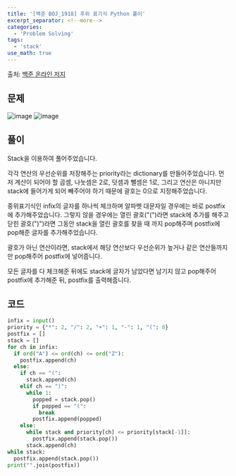 ```yaml
---
title: '[백준 BOJ_1918] 후위 표기식 Python 풀이'
excerpt_separator: <!--more-->
categories:
  - 'Problem Solving'
tags:
  - 'stack'
use_math: true
---
```


출처: [백준 온라인 저지](https://www.acmicpc.net/problem/1918)

## 문제

![image](https://user-images.githubusercontent.com/59808674/187436711-9524694a-45e2-496e-ac97-c691fe67e3ca.png)
![image](https://user-images.githubusercontent.com/59808674/187436773-2915be1b-50f9-4c8e-8631-91bd5d9dd482.png)


## 풀이  

Stack을 이용하여 풀어주었습니다.  

각각 연산의 우선순위를 저장해주는 priority라는 dictionary를 만들어주었습니다. 먼저 계산이 되어야 할 곱셈, 나눗셈은 2로, 덧셈과 뺄셈은 1로, 그리고 연산은 아니지만 stack에 들어가게 되어 빼주어야 하기 때문에 괄호는 0으로 지정해주었습니다.  

중위표기식인 infix의 글자를 하나씩 체크하며 알파벳 대문자일 경우에는 바로 postfix에 추가해주었습니다. 그렇지 않을 경우에는 열린 괄호("(")라면 stack에 추가를 해주고 닫힌 괄호(")")라면 그동안 stack을 열린 괄호를 찾을 때 까지 pop해주며 postfix에 pop해준 글자를 추가해주었습니다.  

괄호가 아닌 연산이라면, stack에서 해당 연산보다 우선순위가 높거나 같은 연산들까지만 pop해주어 postfix에 넣어줍니다.

모든 글자를 다 체크해준 뒤에도 stack에 글자가 남았다면 남기지 않고 pop해주어 postfix에 추가해준 뒤, postfix를 출력해줍니다.  

## 코드  
```python
infix = input()
priority = {"*": 2, "/": 2, "+": 1, "-": 1, "(": 0}
postfix = []
stack = []
for ch in infix:
  if ord("A") <= ord(ch) <= ord("Z"):
    postfix.append(ch)
  else:
    if ch == "(": 
      stack.append(ch)
    elif ch == ")":
      while 1:
        popped = stack.pop()
        if popped == "(": 
          break
        postfix.append(popped)
    else:
      while stack and priority[ch] <= priority[stack[-1]]:
        postfix.append(stack.pop())
      stack.append(ch)
while stack:
  postfix.append(stack.pop())
print("".join(postfix))
```